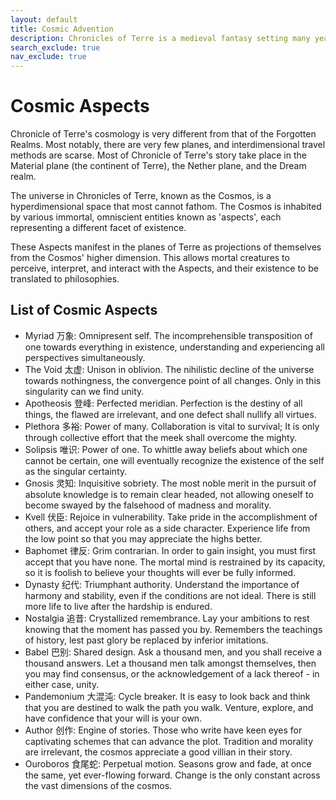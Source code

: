 ```yaml
---
layout: default
title: Cosmic Advention
description: Chronicles of Terre is a medieval fantasy setting many years in the writing.
search_exclude: true
nav_exclude: true
---
```


# Cosmic Aspects

Chronicle of Terre's cosmology is very different from that of the Forgotten Realms. Most notably, there are very few planes, and interdimensional travel methods are scarse. Most of Chronicle of Terre's story take place in the Material plane (the continent of Terre), the Nether plane, and the Dream realm.

The universe in Chronicles of Terre, known as the Cosmos, is a hyperdimensional space that most cannot fathom. The Cosmos is inhabited by various immortal, omniscient entities known as 'aspects', each representing a different facet of existence.

These Aspects manifest in the planes of Terre as projections of themselves from the Cosmos' higher dimension. This allows mortal creatures to perceive, interpret, and interact with the Aspects, and their existence to be translated to philosophies.

## List of Cosmic Aspects

- Myriad 万象: Omnipresent self. The incomprehensible transposition of one towards everything in existence, understanding and experiencing all perspectives simultaneously.
- The Void 太虚: Unison in oblivion. The nihilistic decline of the universe towards nothingness, the convergence point of all changes. Only in this singularity can we find unity.
- Apotheosis 登峰: Perfected meridian. Perfection is the destiny of all things, the flawed are irrelevant, and one defect shall nullify all virtues.
- Plethora 多裕: Power of many. Collaboration is vital to survival; It is only through collective effort that the meek shall overcome the mighty. 
- Solipsis 唯识: Power of one. To whittle away beliefs about which one cannot be certain, one will eventually recognize the existence of the self as the singular certainty. 
- Gnosis 灵知: Inquisitive sobriety. The most noble merit in the pursuit of absolute knowledge is to remain clear headed, not allowing oneself to become swayed by the falsehood of madness and morality. 
- Kvell 伏臣: Rejoice in vulnerability. Take pride in the accomplishment of others, and accept your role as a side character. Experience life from the low point so that you may appreciate the highs better. 
- Baphomet 律反: Grim contrarian. In order to gain insight, you must first accept that you have none. The mortal mind is restrained by its capacity, so it is foolish to believe your thoughts will ever be fully informed. 
- Dynasty 纪代: Triumphant authority. Understand the importance of harmony and stability, even if the conditions are not ideal. There is still more life to live after the hardship is endured. 
- Nostalgia 追昔: Crystallized remembrance. Lay your ambitions to rest knowing that the moment has passed you by. Remembers the teachings of history, lest past glory be replaced by inferior imitations. 
- Babel 巴别: Shared design. Ask a thousand men, and you shall receive a thousand answers. Let a thousand men talk amongst themselves, then you may find consensus, or the acknowledgement of a lack thereof - in either case, unity. 
- Pandemonium 大混沌: Cycle breaker. It is easy to look back and think that you are destined to walk the path you walk. Venture, explore, and have confidence that your will is your own. 
- Author 创作: Engine of stories. Those who write have keen eyes for captivating schemes that can advance the plot. Tradition and morality are irrelevant, the cosmos appreciate a good villian in their story. 
- Ouroboros 食尾蛇: Perpetual motion. Seasons grow and fade, at once the same, yet ever-flowing forward. Change is the only constant across the vast dimensions of the cosmos.